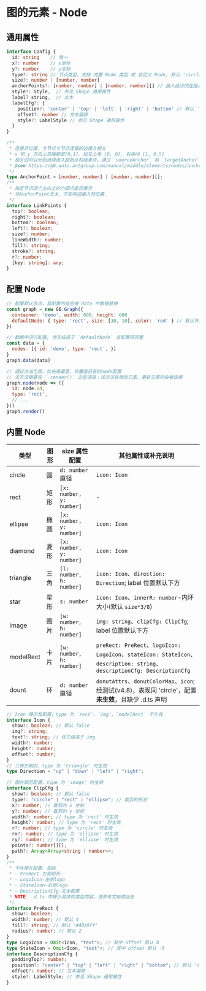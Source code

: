 # 图的元素 - Node

## 通用属性

```ts
interface Config {
  id: string    // 唯一
  x?: number    // x坐标
  y?: number    // y坐标
  type?: string // 节点类型，支持 内置 Node 类型 或 自定义 Node, 默认 'circle'
  size?: number | [number, number]
  anchorPoints?: [number, number] | [number, number][] // 接入结点的连接点位置(相对节点), 如 [0, 0] 表示左上锚点，[1,1]表示右下锚点
  style?: Style,  // 参见 Shape 通用属性
  label? string,  // 文本
  labelCfg?: {
    position?: 'center' | 'top' | 'left' | 'right' | 'bottom' // 默认 'center'
    offset?: number // 文本偏移
    style?: LabelStyle // 参见 Shape 通用属性
  }
}
```

```ts
/**
 * 连接点位置，与节点与节点连接的边接入相关
 * x 和 y 方向上范围都是[0,1]，如左上角 [0, 0], 右中间 [1, 0.5]
 * 相关边可以分别选择连入起始点和结束点，通过 `sourceAnchor` 和 `targetAnchor` 进行配置，值为对应 `anchorPoints` 中的索引
 * @see https://g6.antv.antgroup.com/manual/middle/elements/nodes/anchorpoint
 */
type AnchorPoint = [number, number] | [number, number][];
/**
 * 指定节点四个方向上的小圆点是否展示
 * 与AnchorPoint无关，不影响边接入的位置，
 */
interface LinkPoints {
  top?: boolean;
  right?: boolean;
  bottom?: boolean;
  left?: boolean;
  size?: number;
  lineWidth?: number;
  fill?: string;
  stroke?: string;
  r?: number;
  [key: string]: any;
}
```

## 配置 Node

```js
// 配置默认节点，其配置内容会被 data 中数据替换
const graph = new G6.Graph({
  container: 'demo', width: 800, height: 600
  defaultNode: { type: 'rect', size: [30, 10], color: 'red' } // 默认节点，仅包含部分配置项
})

// 数据中进行配置, 优先级高于 `defaultNode` 且配置项完整
const data = {
  nodes: [{ id: 'demo', type: 'rect', }]
}
graph.data(data)

// 通过方法包装，优先级最高，将覆盖已有的node配置
// 该方法需要在 `.render()` 之前调用；该方法在增加元素、更新元素时会被调用
graph.node(node => ({
  id: node.id,
  type: 'rect',
  // ...
}))
graph.render()
```

## 内置 Node

| 类型      | 图形 | size 属性配置            | 其他属性或补充说明                                                                                                        |
| --------- | ---- | ------------------------ | ------------------------------------------------------------------------------------------------------------------------- |
| circle    | 圆   | `d: number` 直径         | `icon: Icon`                                                                                                              |
| rect      | 矩形 | `[x: number, y: number]` | -                                                                                                                         |
| ellipse   | 椭圆 | `[x: number, y: number]` | `icon: Icon`                                                                                                              |
| diamond   | 菱形 | `[x: number, y: number]` | `icon: Icon`                                                                                                              |
| triangle  | 三角 | `[l: number, h: number]` | `icon: Icon`、`direction: Direction`; label 位置默认下方                                                                  |
| star      | 星形 | `s: number`              | `icon: Icon`、`innerR: number`-内环大小(默认 `size*3/8`)                                                                  |
| image     | 图片 | `[w: number, h: number]` | `img: string`、`clipCfg: ClipCfg`; label 位置默认下方                                                                     |
| modelRect | 卡片 | `[w: number, h: number]` | `preRect: PreRect`、`logoIcon: LogoIcon`、`stateIcon: StateIcon`、`description: string`、`descriptionCfg: DescriptionCfg` |
| dount     | 环   | `d: number` 直径         | `donutAttrs`、`donutColorMap`、`icon`; 经测试(v4.8)，表现同 'circle'，配置**未生效**，且缺少 .d.ts 声明                   |

```ts
// Icon 展示及配置，type 为 `rect`、`img`、`modelRect` 不生效
interface Icon {
  show?: boolean; // 默认 false
  img?: string;
  text?: string; // 优先级高于 img
  width?: number;
  height?: number;
  offset?: number;
}
// 三角形朝向，type 为 'triangle' 时生效
type Direction = "up" | "down" | "left" | "right";

// 图片裁剪配置，type 为 'image' 时生效
interface ClipCfg {
  show?: boolean; // 默认 false
  type?: "circle" | "rect" | "ellipse"; // 裁剪的形状
  x?: number; // 裁剪的 x 坐标
  y?: number; // 裁剪的 y 坐标
  width?: number; // type 为 'rect' 时生效
  height?: number; // type 为 'rect' 时生效
  r?: number; // type 为 'circle' 时生效
  rx?: number; // type 为 'ellipse' 时生效
  ry?: number; // type 为 'ellipse' 时生效
  points?: number[][];
  path?: Array<Array<string | number>>;
}
/**
 * 卡片相关配置，包括
 * - PreRect-左侧矩形
 * - LogoIcon-左侧logo
 * - StateIcon-右侧logo
 * - DescriptionCfg-文本配置
 * NOTE: .d.ts 中缺少具体的类型内容，请参考文档或此处
 */
interface PreRect {
  show?: boolean;
  width?: number; // 默认 4
  fill?: string; // 默认 '#40a9ff'
  radius?: number; // 默认 2
}
type LogoIcon = Omit<Icon, "text">; // 其中 offset 默认 0
type StateIcon = Omit<Icon, "text">; // 其中 offset 默认 -5
interface DescriptionCfg {
  paddingTop?: number;
  position?: "center" | "top" | "left" | "right" | "bottom"; // 默认 'center'
  offset?: number; // 文本偏移
  style?: LabelStyle; // 参见 Shape 通用属性
}
```

<!-- TODO: ## 自定义 Node

```js
// 同心圆
G6.registerNode("c-c", {
  draw(cfg, group) {
    console.log(cfg, group);
    const keyShape = group.addShape("circle", {
      attrs: {
        x: cfg.x || cfg.size,
        y: cfg.y || cfg.size,
        r: cfg.size,
        stroke: "black",
      },
    });
    group.addShape("circle", {
      attrs: {
        x: cfg.x || cfg.size,
        y: cfg.y || cfg.size,
        r: cfg.size / 2,
        stroke: "black",
      },
    });
    return keyShape;
  },
});
const node = {
  type: "c-c",
  size: 50,
};
``` -->
